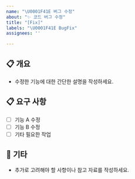 ```yaml
---
name: "\U0001F41E 버그 수정"
about: "✨ 코드 버그 수정"
title: "[Fix]"
labels: "\U0001F41E BugFix"
assignees: ''

---
```


## 📋 개요
- 수정한 기능에 대한 간단한 설명을 작성하세요.

## 📋 요구 사항
- [ ] 기능 A 수정
- [ ] 기능 B 수정
- [ ] 기타 필요한 작업

## 🔔 기타
- 추가로 고려해야 할 사항이나 참고 자료를 작성하세요.
